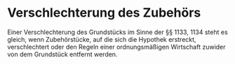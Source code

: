 # Verschlechterung des Zubehörs

Einer Verschlechterung des Grundstücks im Sinne der §§ 1133, 1134 steht es gleich, wenn Zubehörstücke, auf die sich die Hypothek erstreckt, verschlechtert oder den Regeln einer ordnungsmäßigen Wirtschaft zuwider von dem Grundstück entfernt werden.